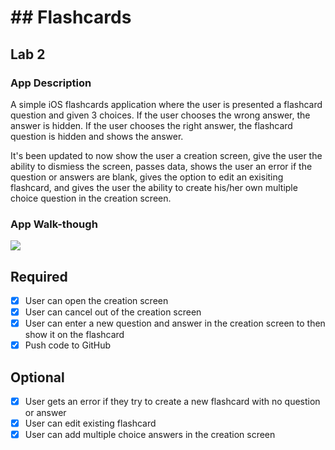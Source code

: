 
#  ## Flashcards

## Lab 2

### App Description
A simple iOS flashcards application where the user is presented a flashcard question and given 3 choices. If the user chooses the wrong answer, the answer is hidden. If the user chooses the right answer, the flashcard question is hidden and shows the answer.

It's been updated to now show the user a creation screen, give the user the ability to dismiess the screen, passes data, shows the user an error if the question or answers are blank, gives the option to edit an exisiting flashcard, and gives the user the ability to create his/her own multiple choice question in the creation screen.

### App Walk-though

![](https://i.imgur.com/QXcbpNu.gif)


## Required
- [x] User can open the creation screen
- [x] User can cancel out of the creation screen
- [x] User can enter a new question and answer in the creation screen to then show it on the flashcard
- [x] Push code to GitHub
## Optional
- [x] User gets an error if they try to create a new flashcard with no question or answer
- [x] User can edit existing flashcard
- [x] User can add multiple choice answers in the creation screen
